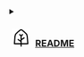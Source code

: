 <details>
<summary>

### &hairsp; ![npranke](static/readme-icon.svg) &hairsp; <ins>README</ins>
</summary>

# npranke
Welcome! My name is Nicole; I'm a software engineer.

## workbook
### concentration
Concentration is a picture matching memory game.
### tower
Tower is an implementation of the Tower of Hanoi puzzle.
</details>
